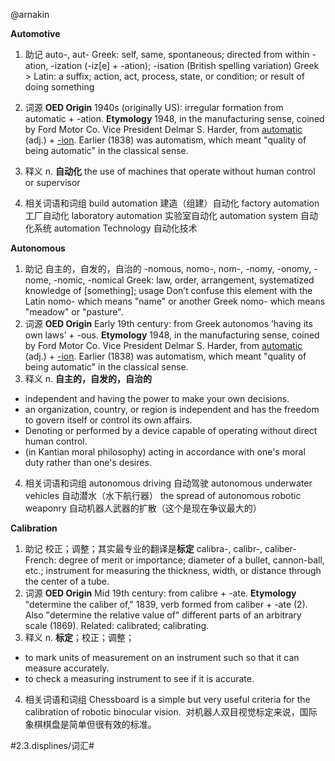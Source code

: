 @arnakin

**Automotive**

1. 助记
auto-, aut- 
Greek: self, same, spontaneous; directed from within
-ation, -ization (-iz[e] + -ation); -isation (British spelling variation)
Greek > Latin: a suffix; action, act, process, state, or condition; or result of doing something

2. 词源
**OED Origin**
1940s (originally US): irregular formation from automatic + -ation.
**Etymology**
1948, in the manufacturing sense, coined by Ford Motor Co. Vice President Delmar S. Harder, from [automatic](https://www.etymonline.com/word/automatic?ref=etymonline_crossreference) (adj.) + [-ion](https://www.etymonline.com/word/-ion?ref=etymonline_crossreference). Earlier (1838) was automatism, which meant "quality of being automatic" in the classical sense.

3. 释义
n. **自动化**  the use of machines that operate without human control or supervisor

4. 相关词语和词组
build automation 建造（组建）自动化
factory automation 工厂自动化
laboratory automation 实验室自动化
automation system 自动化系统 
automation Technology 自动化技术




 **Autonomous**

1. 助记
  自主的，自发的，自治的
  -nomous, nomo-, nom-, -nomy, -onomy, -nome, -nomic, -nomical
  Greek: law, order, arrangement, systematized knowledge of [something]; usage
  Don’t confuse this element with the Latin nomo- which means "name" or another Greek nomo- which means "meadow" or "pasture".
2. 词源
  **OED Origin**
  Early 19th century: from Greek autonomos ‘having its own laws’ + -ous.
  **Etymology**
  1948, in the manufacturing sense, coined by Ford Motor Co. Vice President Delmar S. Harder, from [automatic](https://www.etymonline.com/word/automatic?ref=etymonline_crossreference) (adj.) + [-ion](https://www.etymonline.com/word/-ion?ref=etymonline_crossreference). Earlier (1838) was automatism, which meant "quality of being automatic" in the classical sense.
3. 释义
  n. **自主的，自发的，自治的** 
  * independent and having the power to make your own decisions.
  * an organization, country, or region is independent and has the freedom to govern itself or control its own affairs.
  * Denoting or performed by a device capable of operating without direct human control.
  * (in Kantian moral philosophy) acting in accordance with one's moral duty rather than one's desires.
4. 相关词语和词组
  autonomous driving 自动驾驶
  autonomous underwater vehicles 自动潜水（水下航行器）
  the spread of autonomous robotic weaponry 自动机器人武器的扩散（这个是现在争议最大的）




 **Calibration**

1. 助记
  校正；调整；其实最专业的翻译是**标定**
  calibra-, calibr-, caliber-
  French: degree of merit or importance; diameter of a bullet, cannon-ball, etc.; instrument for measuring the thickness, width, or distance through the center of a tube.
2. 词源
  **OED Origin**
  Mid 19th century: from calibre + -ate.
  **Etymology**
  "determine the caliber of," 1839, verb formed from caliber + -ate (2). Also "determine the relative value of" different parts of an arbitrary scale (1869). Related: calibrated; calibrating.
3. 释义
  n. **标定**；校正；调整； 
  * to mark units of measurement on an instrument such so that it can measure accurately.
  * to check a measuring instrument to see if it is accurate.
4. 相关词语和词组
  Chessboard is a simple but very useful criteria for the calibration of robotic binocular vision.
  对机器人双目视觉标定来说，国际象棋棋盘是简单但很有效的标准。



#2.3.displines/词汇#
